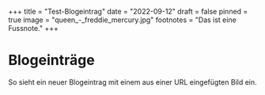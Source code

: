 +++
title = "Test-Blogeintrag"
date = "2022-09-12"
draft = false
pinned = true
image = "queen_-_freddie_mercury.jpg"
footnotes = "Das ist eine Fussnote."
+++
# Blogeinträge

So sieht ein neuer Blogeintrag mit einem aus einer URL eingefügten Bild ein.